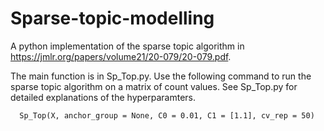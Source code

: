 # Sparse-topic-modelling
A python implementation of the sparse topic algorithm in https://jmlr.org/papers/volume21/20-079/20-079.pdf. 

The main function is in Sp_Top.py. Use the following command to run the sparse topic algorithm on a matrix of count values. See Sp_Top.py for detailed explanations of the hyperparamters.

```
  Sp_Top(X, anchor_group = None, C0 = 0.01, C1 = [1.1], cv_rep = 50)
```

